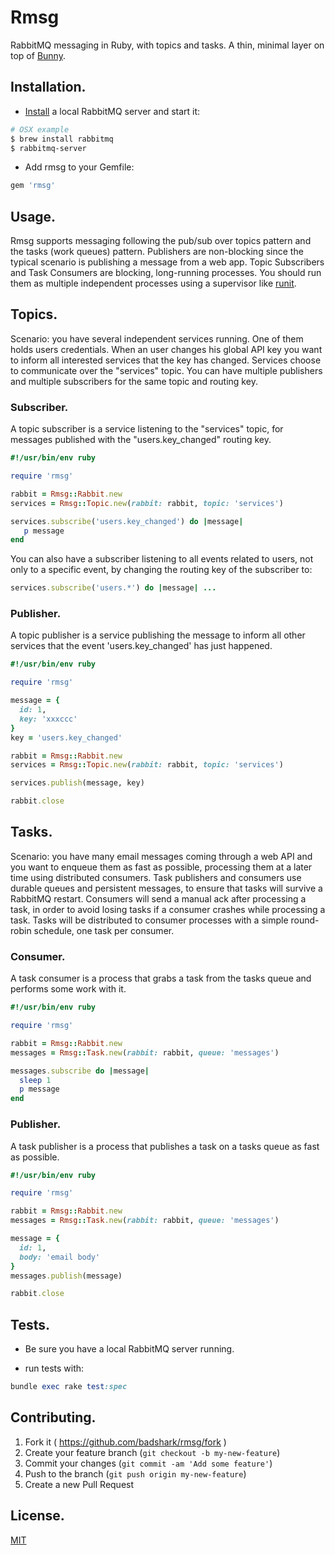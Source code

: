 # Rmsg

RabbitMQ messaging in Ruby, with topics and tasks. A thin, minimal layer on top of [Bunny](https://github.com/ruby-amqp/bunny).

## Installation.

- [Install](https://www.rabbitmq.com/download.html) a local RabbitMQ server and start it:
```sh
# OSX example
$ brew install rabbitmq
$ rabbitmq-server
```

- Add rmsg to your Gemfile:
```ruby
gem 'rmsg'
```

## Usage.

Rmsg supports messaging following the pub/sub over topics pattern and the tasks (work queues) pattern. Publishers are non-blocking since the typical scenario is publishing a message from a web app. Topic Subscribers and Task Consumers are blocking, long-running processes. You should run them as multiple independent processes using a supervisor like [runit](http://smarden.org/runit/).

## Topics.

Scenario: you have several independent services running. One of them holds users credentials. When an user changes his global API key you want to inform all interested services that the key has changed. Services choose to communicate over the "services" topic. You can have multiple publishers and multiple subscribers for the same topic and routing key.

### Subscriber.

A topic subscriber is a service listening to the "services" topic, for messages published with the "users.key_changed" routing key.

```ruby
#!/usr/bin/env ruby

require 'rmsg'

rabbit = Rmsg::Rabbit.new
services = Rmsg::Topic.new(rabbit: rabbit, topic: 'services')

services.subscribe('users.key_changed') do |message|
   p message
end
```

You can also have a subscriber listening to all events related to users, not only to a specific event, by changing the routing key of the subscriber to:

```ruby
services.subscribe('users.*') do |message| ...
```

### Publisher.

A topic publisher is a service publishing the message to inform all other services that the event 'users.key_changed' has just happened.

```ruby
#!/usr/bin/env ruby

require 'rmsg'

message = {
  id: 1,
  key: 'xxxccc'
}
key = 'users.key_changed'

rabbit = Rmsg::Rabbit.new
services = Rmsg::Topic.new(rabbit: rabbit, topic: 'services')

services.publish(message, key)

rabbit.close
```

## Tasks.

Scenario: you have many email messages coming through a web API and you want to enqueue them as fast as possible, processing them at a later time using distributed consumers. Task publishers and consumers use durable queues and persistent messages, to ensure that tasks will survive a RabbitMQ restart. Consumers will send a manual ack after processing a task, in order to avoid losing tasks if a consumer crashes while processing a task. Tasks will be distributed to consumer processes with a simple round-robin schedule, one task per consumer.

### Consumer.

A task consumer is a process that grabs a task from the tasks queue and performs some work with it.

```ruby
#!/usr/bin/env ruby

require 'rmsg'

rabbit = Rmsg::Rabbit.new
messages = Rmsg::Task.new(rabbit: rabbit, queue: 'messages')

messages.subscribe do |message|
  sleep 1
  p message
end
```

### Publisher.

A task publisher is a process that publishes a task on a tasks queue as fast as possible.

```ruby
#!/usr/bin/env ruby

require 'rmsg'

rabbit = Rmsg::Rabbit.new
messages = Rmsg::Task.new(rabbit: rabbit, queue: 'messages')

message = {
  id: 1,
  body: 'email body'
}
messages.publish(message)

rabbit.close
```

## Tests.

- Be sure you have a local RabbitMQ server running.

- run tests with:
```ruby
bundle exec rake test:spec
```

## Contributing.

1. Fork it ( https://github.com/badshark/rmsg/fork )
2. Create your feature branch (`git checkout -b my-new-feature`)
3. Commit your changes (`git commit -am 'Add some feature'`)
4. Push to the branch (`git push origin my-new-feature`)
5. Create a new Pull Request

## License.

[MIT](LICENSE.txt)
